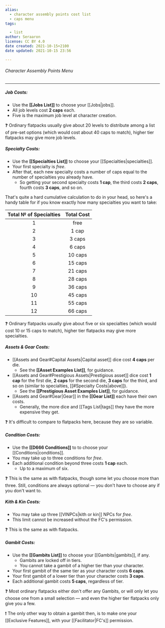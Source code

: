 ```yaml
---
alias:
  - character assembly points cost list
  - caps menu
tags:

  - list
author: Seraaron
license: CC BY 4.0
date created: 2021-10-15+2100
date updated: 2021-10-15 23:56

---
```


###### Character Assembly Points Menu

---

##### Job Costs:

-   Use the **[[Jobs List]]** to choose your [[Jobs|jobs]].
-   All job levels cost **2 caps** each.
-   Five is the maximum job level at character creation.

❓ Ordinary flatpacks usually give about 20 levels to distribute among a list of pre-set options (which would cost about 40 caps to match), higher tier flatpacks may give more job levels.

##### Specialty Costs:

-   Use the **[[Specialties List]]** to choose your [[Specialties|specialties]].
-   Your first specialty is _free_.
-   After that, each new specialty costs a number of caps equal to the number of specialties you already have.
    -   So getting your second specialty costs **1 cap**, the third costs **2 caps**, fourth costs **3 caps**, and so on.

That's quite a hard cumulative calculation to do in your head, so here's a handy table for if you know exactly how many specialties you want to take:

| Total № of Specialties | Total Cost |
| :--------------: | :--------: |
|         1        |    free    |
|         2        |    1 cap   |
|         3        |   3 caps   |
|         4        |   6 caps   |
|         5        |   10 caps  |
|         6        |   15 caps  |
|         7        |   21 caps  |
|         8        |   28 caps  |
|         9        |   36 caps  |
|        10        |   45 caps  |
|        11        |   55 caps  |
|        12        |   66 caps  |

❓ Ordinary flatpacks usually give about five or six specialties (which would cost 10 or 15 caps to match), higher tier flatpacks may give more specialties.

##### Assets & Gear Costs:

-   [[Assets and Gear#Capital Assets|Capital asset]] dice cost **4 caps** per die.
    -   See the **[[Asset Examples List]]**, for guidance.
-   [[Assets and Gear#Prestigious Assets|Prestigious asset]] dice cost **1 cap** for the first die, **2 caps** for the second die, **3 caps** for the third, and so on (similar to specialties, [[#Specialty Costs|above]]).
    -   See the **[[Prestigious Asset Examples List]]**, for guidance.
-   [[Assets and Gear#Gear|Gear]] in the **[[Gear List]]** each have their own costs.
    -   Generally, the more dice and [[Tags List|tags]] they have the more expensive they get.

❓ It's difficult to compare to flatpacks here, because they are so variable.

##### Condition Costs:

-   Use the **[[D666 Conditions]]** to to choose your [[Conditions|conditions]].
-   You may take up to three conditions for _free_.
-   Each additional condition beyond three costs **1 cap** each.
    -   Up to a maximum of six.

❓ This is the same as with flatpacks, though some let you choose more than three. Still, conditions are always optional — you don't have to choose any if you don't want to.

##### Kith & Kin Costs:

-   You may take up three [[VINPCs|kith or kin]] NPCs for _free_.
-   This limit cannot be increased without the FC's permission.

❓ This is the same as with flatpacks.

##### Gambit Costs:

-   Use the **[[Gambits List]]** to choose your [[Gambits|gambits]], if any.
    -   Gambits are locked off in tiers.
    -   You cannot take a gambit of a higher tier than your character.
-   Your first gambit of the same tier as your character costs **6 caps**.
-   Your first gambit of a lower tier than your character costs  **3 caps**.
-   Each additional gambit costs **5 caps**, regardless of tier.

❓ Most ordinary flatpacks either don't offer any Gambits, or will only let you choose one from a small selection — and even the higher tier flatpacks only give you a few.

❗ The only other way to obtain a gambit then, is to make one your [[Exclusive Features]], with your [[Facilitator|FC's]] permission.
